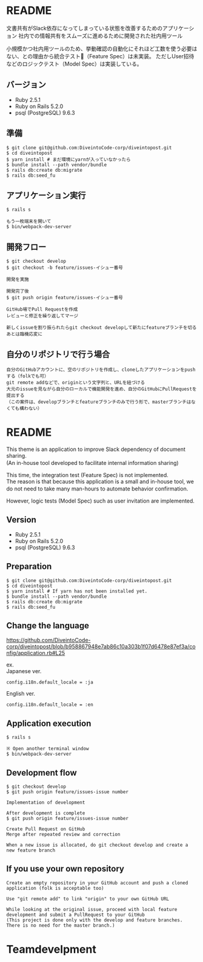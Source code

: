 # README

文書共有がSlack依存になってしまっている状態を改善するためのアプリケーション
社内での情報共有をスムーズに進めるために開発された社内用ツール

小規模かつ社内用ツールのため、挙動確認の自動化にそれほど工数を使う必要はない、との理由から統合テスト（Feature Spec）は未実装。
ただしUser招待などのロジックテスト（Model Spec）は実装している。

## バージョン
* Ruby 2.5.1
* Ruby on Rails 5.2.0
* psql (PostgreSQL) 9.6.3

## 準備

```
$ git clone git@github.com:DiveintoCode-corp/diveintopost.git
$ cd diveintopost
$ yarn install # まだ環境にyarnが入っていなかったら
$ bundle install --path vendor/bundle
$ rails db:create db:migrate
$ rails db:seed_fu
```

## アプリケーション実行

```
$ rails s

もう一枚端末を開いて
$ bin/webpack-dev-server
```

## 開発フロー

```
$ git checkout develop
$ git checkout -b feature/issues-イシュー番号

開発を実施

開発完了後
$ git push origin feature/issues-イシュー番号

GitHub場でPull Requestを作成
レビューと修正を繰り返してマージ

新しくissueを割り振られたらgit checkout developして新たにfeatureブランチを切る
あとは臨機応変に
```

## 自分のリポジトリで行う場合

```
自分のGitHubアカウントに、空のリポジトリを作成し、cloneしたアプリケーションをpushする（folkでも可）
git remote addなどで、originという文字列と、URLを紐づける
大元のissueを見ながら自分のローカルで機能開発を進め、自分のGitHubにPullRequestを提出する
（この案件は、developブランチとfeatureブランチのみで行う形で、masterブランチはなくても構わない）
```

# README

This theme is an application to improve Slack dependency of document sharing.  
(An in-house tool developed to facilitate internal information sharing)
　
 
This time, the integration test (Feature Spec) is not implemented.  
The reason is that because this application is a small and in-house tool, we do not need to take many man-hours to automate behavior confirmation.
　
 
However, logic tests (Model Spec) such as user invitation are implemented.

## Version
* Ruby 2.5.1
* Ruby on Rails 5.2.0
* psql (PostgreSQL) 9.6.3

## Preparation

```
$ git clone git@github.com:DiveintoCode-corp/diveintopost.git
$ cd diveintopost
$ yarn install # If yarn has not been installed yet.
$ bundle install --path vendor/bundle
$ rails db:create db:migrate
$ rails db:seed_fu
```

## Change the language
https://github.com/DiveintoCode-corp/diveintopost/blob/b958867948e7ab86c10a303b1f07d6478e87ef3a/config/application.rb#L25

ex.  
Japanese ver.
```
config.i18n.default_locale = :ja
```
English ver.
```
config.i18n.default_locale = :en
```


## Application execution

```
$ rails s

※ Open another terminal window
$ bin/webpack-dev-server
```

## Development flow

```
$ git checkout develop
$ git push origin feature/issues-issue number

Implementation of development

After development is complete
$ git push origin feature/issues-issue number

Create Pull Request on GitHub
Merge after repeated review and correction

When a new issue is allocated, do git checkout develop and create a new feature branch
```

## If you use your own repository

```
Create an empty repository in your GitHub account and push a cloned application (folk is acceptable too)

Use "git remote add" to link "origin" to your own GitHub URL

While looking at the original issue, proceed with local feature development and submit a PullRequest to your GitHub
(This project is done only with the develop and feature branches. There is no need for the master branch.)
```
# Teamdevelpment
